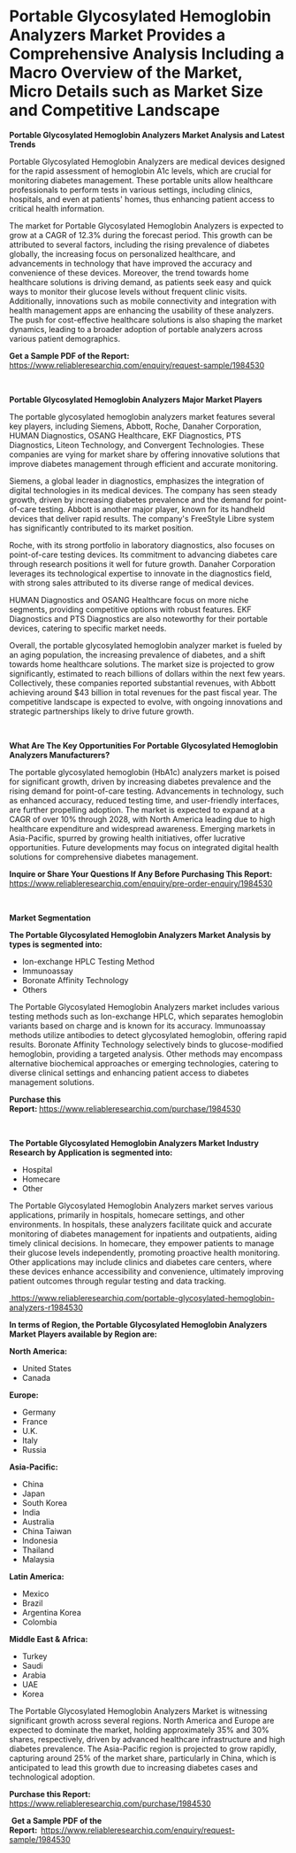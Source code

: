 <p><h1>Portable Glycosylated Hemoglobin Analyzers Market Provides a Comprehensive Analysis Including a Macro Overview of the Market, Micro Details such as Market Size and Competitive Landscape</h1></p><p><strong>Portable Glycosylated Hemoglobin Analyzers Market Analysis and Latest Trends</strong></p>
<p><p>Portable Glycosylated Hemoglobin Analyzers are medical devices designed for the rapid assessment of hemoglobin A1c levels, which are crucial for monitoring diabetes management. These portable units allow healthcare professionals to perform tests in various settings, including clinics, hospitals, and even at patients' homes, thus enhancing patient access to critical health information.</p><p>The market for Portable Glycosylated Hemoglobin Analyzers is expected to grow at a CAGR of 12.3% during the forecast period. This growth can be attributed to several factors, including the rising prevalence of diabetes globally, the increasing focus on personalized healthcare, and advancements in technology that have improved the accuracy and convenience of these devices. Moreover, the trend towards home healthcare solutions is driving demand, as patients seek easy and quick ways to monitor their glucose levels without frequent clinic visits. Additionally, innovations such as mobile connectivity and integration with health management apps are enhancing the usability of these analyzers. The push for cost-effective healthcare solutions is also shaping the market dynamics, leading to a broader adoption of portable analyzers across various patient demographics.</p></p>
<p><strong>Get a Sample PDF of the Report:&nbsp;</strong> <a href="https://www.reliableresearchiq.com/enquiry/request-sample/1984530?utm_campaign=3072&utm_medium=2&utm_source=Github&utm_content=ia&utm_term=16042025&utm_id=portable-glycosylated-hemoglobin-analyzers">https://www.reliableresearchiq.com/enquiry/request-sample/1984530</a></p>
<p>&nbsp;</p>
<p><strong>Portable Glycosylated Hemoglobin Analyzers Major Market Players</strong></p>
<p><p>The portable glycosylated hemoglobin analyzers market features several key players, including Siemens, Abbott, Roche, Danaher Corporation, HUMAN Diagnostics, OSANG Healthcare, EKF Diagnostics, PTS Diagnostics, Liteon Technology, and Convergent Technologies. These companies are vying for market share by offering innovative solutions that improve diabetes management through efficient and accurate monitoring.</p><p>Siemens, a global leader in diagnostics, emphasizes the integration of digital technologies in its medical devices. The company has seen steady growth, driven by increasing diabetes prevalence and the demand for point-of-care testing. Abbott is another major player, known for its handheld devices that deliver rapid results. The company's FreeStyle Libre system has significantly contributed to its market position.</p><p>Roche, with its strong portfolio in laboratory diagnostics, also focuses on point-of-care testing devices. Its commitment to advancing diabetes care through research positions it well for future growth. Danaher Corporation leverages its technological expertise to innovate in the diagnostics field, with strong sales attributed to its diverse range of medical devices.</p><p>HUMAN Diagnostics and OSANG Healthcare focus on more niche segments, providing competitive options with robust features. EKF Diagnostics and PTS Diagnostics are also noteworthy for their portable devices, catering to specific market needs.</p><p>Overall, the portable glycosylated hemoglobin analyzer market is fueled by an aging population, the increasing prevalence of diabetes, and a shift towards home healthcare solutions. The market size is projected to grow significantly, estimated to reach billions of dollars within the next few years. Collectively, these companies reported substantial revenues, with Abbott achieving around $43 billion in total revenues for the past fiscal year. The competitive landscape is expected to evolve, with ongoing innovations and strategic partnerships likely to drive future growth.</p></p>
<p>&nbsp;</p>
<p><strong>What Are The Key Opportunities For Portable Glycosylated Hemoglobin Analyzers Manufacturers?</strong></p>
<p><p>The portable glycosylated hemoglobin (HbA1c) analyzers market is poised for significant growth, driven by increasing diabetes prevalence and the rising demand for point-of-care testing. Advancements in technology, such as enhanced accuracy, reduced testing time, and user-friendly interfaces, are further propelling adoption. The market is expected to expand at a CAGR of over 10% through 2028, with North America leading due to high healthcare expenditure and widespread awareness. Emerging markets in Asia-Pacific, spurred by growing health initiatives, offer lucrative opportunities. Future developments may focus on integrated digital health solutions for comprehensive diabetes management.</p></p>
<p><strong>Inquire or Share Your Questions If Any Before Purchasing This Report:</strong> <a href="https://www.reliableresearchiq.com/enquiry/pre-order-enquiry/1984530?utm_campaign=3072&utm_medium=2&utm_source=Github&utm_content=ia&utm_term=16042025&utm_id=portable-glycosylated-hemoglobin-analyzers">https://www.reliableresearchiq.com/enquiry/pre-order-enquiry/1984530</a></p>
<p>&nbsp;</p>
<p><strong>Market Segmentation</strong></p>
<p><strong>The Portable Glycosylated Hemoglobin Analyzers Market Analysis by types is segmented into:</strong></p>
<p><ul><li>Ion-exchange HPLC Testing Method</li><li>Immunoassay</li><li>Boronate Affinity Technology</li><li>Others</li></ul></p>
<p><p>The Portable Glycosylated Hemoglobin Analyzers market includes various testing methods such as Ion-exchange HPLC, which separates hemoglobin variants based on charge and is known for its accuracy. Immunoassay methods utilize antibodies to detect glycosylated hemoglobin, offering rapid results. Boronate Affinity Technology selectively binds to glucose-modified hemoglobin, providing a targeted analysis. Other methods may encompass alternative biochemical approaches or emerging technologies, catering to diverse clinical settings and enhancing patient access to diabetes management solutions.</p></p>
<p><strong>Purchase this Report:&nbsp;</strong><a href="https://www.reliableresearchiq.com/purchase/1984530?utm_campaign=3072&utm_medium=2&utm_source=Github&utm_content=ia&utm_term=16042025&utm_id=portable-glycosylated-hemoglobin-analyzers">https://www.reliableresearchiq.com/purchase/1984530</a></p>
<p>&nbsp;</p>
<p><strong>The Portable Glycosylated Hemoglobin Analyzers Market Industry Research by Application is segmented into:</strong></p>
<p><ul><li>Hospital</li><li>Homecare</li><li>Other</li></ul></p>
<p><p>The Portable Glycosylated Hemoglobin Analyzers market serves various applications, primarily in hospitals, homecare settings, and other environments. In hospitals, these analyzers facilitate quick and accurate monitoring of diabetes management for inpatients and outpatients, aiding timely clinical decisions. In homecare, they empower patients to manage their glucose levels independently, promoting proactive health monitoring. Other applications may include clinics and diabetes care centers, where these devices enhance accessibility and convenience, ultimately improving patient outcomes through regular testing and data tracking.</p></p>
<p><a href="https://www.reliableresearchiq.com/portable-glycosylated-hemoglobin-analyzers-r1984530?utm_campaign=3072&utm_medium=2&utm_source=Github&utm_content=ia&utm_term=16042025&utm_id=portable-glycosylated-hemoglobin-analyzers">&nbsp;https://www.reliableresearchiq.com/portable-glycosylated-hemoglobin-analyzers-r1984530</a></p>
<p><strong>In terms of Region, the Portable Glycosylated Hemoglobin Analyzers Market Players available by Region are:</strong></p>
<p>
    <p> <strong> North America: </strong>
        <ul>
            <li>United States</li>
            <li>Canada</li>
        </ul>
        </p> 
    <p> <strong> Europe: </strong>
        <ul>
            <li>Germany</li>
            <li>France</li>
            <li>U.K.</li>
            <li>Italy</li>
            <li>Russia</li>
        </ul>
        </p> 
    <p> <strong> Asia-Pacific: </strong>
        <ul>
            <li>China</li>
            <li>Japan</li>
            <li>South Korea</li>
            <li>India</li>
            <li>Australia</li>
            <li>China Taiwan</li>
            <li>Indonesia</li>
            <li>Thailand</li>
            <li>Malaysia</li>
        </ul>
        </p> 
    <p> <strong> Latin America: </strong>
        <ul>
            <li>Mexico</li>
            <li>Brazil</li>
            <li>Argentina Korea</li>
            <li>Colombia</li>
        </ul>
        </p> 
    <p> <strong> Middle East & Africa: </strong>
        <ul>
            <li>Turkey</li>
            <li>Saudi</li>
            <li>Arabia</li>
            <li>UAE</li>
            <li>Korea</li>
        </ul>
    </p>
    </p>
<p><p>The Portable Glycosylated Hemoglobin Analyzers Market is witnessing significant growth across several regions. North America and Europe are expected to dominate the market, holding approximately 35% and 30% shares, respectively, driven by advanced healthcare infrastructure and high diabetes prevalence. The Asia-Pacific region is projected to grow rapidly, capturing around 25% of the market share, particularly in China, which is anticipated to lead this growth due to increasing diabetes cases and technological adoption.</p></p>
<p><strong>Purchase this Report: </strong><a href="https://www.reliableresearchiq.com/purchase/1984530?utm_campaign=3072&utm_medium=2&utm_source=Github&utm_content=ia&utm_term=16042025&utm_id=portable-glycosylated-hemoglobin-analyzers">https://www.reliableresearchiq.com/purchase/1984530</a></p>
<p>&nbsp;<strong>Get a Sample PDF of the Report:&nbsp;&nbsp;</strong><a href="https://www.reliableresearchiq.com/enquiry/request-sample/1984530?utm_campaign=3072&utm_medium=2&utm_source=Github&utm_content=ia&utm_term=16042025&utm_id=portable-glycosylated-hemoglobin-analyzers">https://www.reliableresearchiq.com/enquiry/request-sample/1984530</a></p>
<p><strong></strong></p>
<p><p></p><p></p><p></p></p>